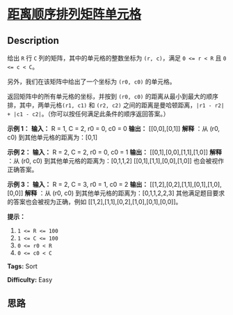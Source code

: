 # [距离顺序排列矩阵单元格][title]

## Description

给出 `R` 行 `C` 列的矩阵，其中的单元格的整数坐标为 `(r, c)`，满足 `0 <= r < R` 且 `0 <= c < C`。

另外，我们在该矩阵中给出了一个坐标为 `(r0, c0)` 的单元格。

返回矩阵中的所有单元格的坐标，并按到 `(r0, c0)` 的距离从最小到最大的顺序排，其中，两单元格`(r1, c1)` 和 `(r2, c2)`
之间的距离是曼哈顿距离，`|r1 - r2| + |c1 - c2|`。（你可以按任何满足此条件的顺序返回答案。）



**示例 1：**
            **输入：** R = 1, C = 2, r0 = 0, c0 = 0    **输出：** [[0,0],[0,1]]    **解释** ：从 (r0, c0) 到其他单元格的距离为：[0,1]    

**示例 2：**
            **输入：** R = 2, C = 2, r0 = 0, c0 = 1    **输出：** [[0,1],[0,0],[1,1],[1,0]]    **解释** ：从 (r0, c0) 到其他单元格的距离为：[0,1,1,2]    [[0,1],[1,1],[0,0],[1,0]] 也会被视作正确答案。    

**示例 3：**
            **输入：** R = 2, C = 3, r0 = 1, c0 = 2    **输出：** [[1,2],[0,2],[1,1],[0,1],[1,0],[0,0]]    **解释** ：从 (r0, c0) 到其他单元格的距离为：[0,1,1,2,2,3]    其他满足题目要求的答案也会被视为正确，例如 [[1,2],[1,1],[0,2],[1,0],[0,1],[0,0]]。    



**提示：**

  1. `1 <= R <= 100`
  2. `1 <= C <= 100`
  3. `0 <= r0 < R`
  4. `0 <= c0 < C`


**Tags:** Sort

**Difficulty:** Easy

## 思路

[title]: https://leetcode-cn.com/problems/matrix-cells-in-distance-order

